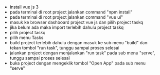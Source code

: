 - install vue js 3
- pada terminal di root project jalankan command "npm install"
- pada terminal di root project jalankan command "vue ui"
- masuk ke browser dashboard project vue js dan pilih project taskq
- jika belum ada maka import terlebih dahulu project taskq
- pilih project taskq
- pilih menu Tasks
- build project terlebih dahulu dengan masuk ke sub menu "build" dan tekan tombol "run task", tunggu sampai proses selesai
- jalankan project dengan menjalankan "run task" pada sub menu "serve", tunggu sampai proses selesai
- buka project dengan mengeklik tombol "Open App" pada sub menu "serve"